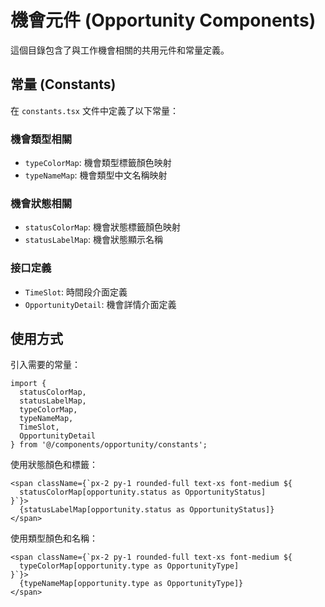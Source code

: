 # 機會元件 (Opportunity Components)

這個目錄包含了與工作機會相關的共用元件和常量定義。

## 常量 (Constants)

在 `constants.tsx` 文件中定義了以下常量：

### 機會類型相關
- `typeColorMap`: 機會類型標籤顏色映射
- `typeNameMap`: 機會類型中文名稱映射

### 機會狀態相關
- `statusColorMap`: 機會狀態標籤顏色映射
- `statusLabelMap`: 機會狀態顯示名稱

### 接口定義
- `TimeSlot`: 時間段介面定義
- `OpportunityDetail`: 機會詳情介面定義

## 使用方式

引入需要的常量：

```tsx
import {
  statusColorMap,
  statusLabelMap,
  typeColorMap,
  typeNameMap,
  TimeSlot,
  OpportunityDetail
} from '@/components/opportunity/constants';
```

使用狀態顏色和標籤：

```tsx
<span className={`px-2 py-1 rounded-full text-xs font-medium ${
  statusColorMap[opportunity.status as OpportunityStatus]
}`}>
  {statusLabelMap[opportunity.status as OpportunityStatus]}
</span>
```

使用類型顏色和名稱：

```tsx
<span className={`px-2 py-1 rounded-full text-xs font-medium ${
  typeColorMap[opportunity.type as OpportunityType]
}`}>
  {typeNameMap[opportunity.type as OpportunityType]}
</span>
```